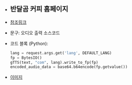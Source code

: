 * ## 반달곰 커피 홈페이지

* [참조링크](https://반달곰커피)
  
* 문구: 오디오 출력 소스코드
  
* 코드 블록 (Python):
  ```python
  lang = request.args.get('lang', DEFAULT_LANG)
  fp = BytesIO()
  gTTS(text, "com", lang).write_to_fp(fp)
  encoded_audio_data = base64.b64encode(fp.getvalue())
  ```

* [이미지](templates/static/david.jpg)